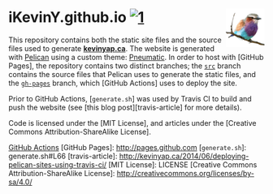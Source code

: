 # iKevinY.github.io [![1]][2] <img align="right" width=76 src="content/images/icons/apple-touch-icon.png?raw=true"/>

This repository contains both the static site files and the source files used
to generate **[kevinyap.ca]**. The website is generated with [Pelican] using a
custom theme: [Pneumatic]. In order to host with [GitHub Pages], the repository
contains two distinct branches; the [`src`] branch contains the source files
that Pelican uses to generate the static files, and the [`gh-pages`] branch,
which [GitHub Actions] uses to deploy the site.

Prior to GitHub Actions, [`generate.sh`] was used by Travis CI to build and
push the website (see [this blog post][travis-article] for more details).

Code is licensed under the [MIT License], and articles under the [Creative
Commons Attribution-ShareAlike License].

[1]: https://img.shields.io/github/workflow/status/iKevinY/iKevinY.github.io/Pelican%20Build "Build Status"
[2]: https://github.com/iKevinY/iKevinY.github.io/actions

[kevinyap.ca]: http://kevinyap.ca
[Pelican]: http://getpelican.com
[Pneumatic]: https://github.com/iKevinY/pneumatic
[`src`]: https://github.com/iKevinY/iKevinY.github.io/tree/src
[`gh-pages`]: https://github.com/iKevinY/iKevinY.github.io/tree/gh-pages
[GitHub Actions](/.github/workflows/build.yml)
[GitHub Pages]: http://pages.github.com
[`generate.sh`]: generate.sh#L66
[travis-article]: http://kevinyap.ca/2014/06/deploying-pelican-sites-using-travis-ci/
[MIT License]: LICENSE
[Creative Commons Attribution-ShareAlike License]: http://creativecommons.org/licenses/by-sa/4.0/
